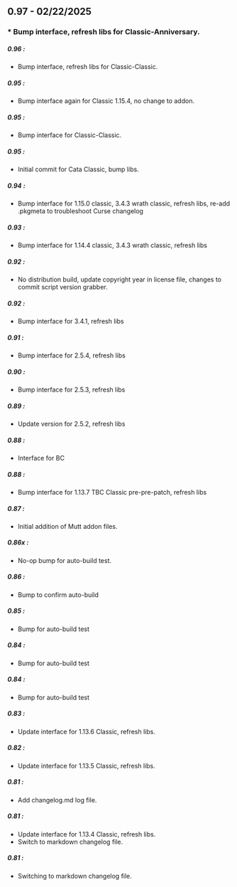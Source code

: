 ## 0.97 - 02/22/2025
###  *  Bump interface, refresh libs for Classic-Anniversary.


##### 0.96 :
  *  Bump interface, refresh libs for Classic-Classic.

##### 0.95 :
  *  Bump interface again for Classic 1.15.4, no change to addon.

##### 0.95 :
  *  Bump interface for Classic-Classic.

##### 0.95 :
  *  Initial commit for Cata Classic, bump libs.

##### 0.94 :
  *  Bump interface for 1.15.0 classic, 3.4.3 wrath classic, refresh libs, re-add .pkgmeta to troubleshoot Curse changelog

##### 0.93 :
  *  Bump interface for 1.14.4 classic, 3.4.3 wrath classic, refresh libs

##### 0.92 :
  *  No distribution build, update copyright year in license file, changes to commit script version grabber.

##### 0.92 :
  *  Bump interface for 3.4.1, refresh libs

##### 0.91 :
  *  Bump interface for 2.5.4, refresh libs

##### 0.90 :
  *  Bump interface for 2.5.3, refresh libs

##### 0.89 :
  *  Update version for 2.5.2, refresh libs

##### 0.88 :
  *  Interface for BC

##### 0.88 :
  *  Bump interface for 1.13.7 TBC Classic pre-pre-patch, refresh libs

##### 0.87 :
  *  Initial addition of Mutt addon files.

##### 0.86x :
  *  No-op bump for auto-build test.

##### 0.86 :
  *  Bump to confirm auto-build

##### 0.85 :
  *  Bump for auto-build test

##### 0.84 :
  *  Bump for auto-build test

##### 0.84 :
  *  Bump for auto-build test

##### 0.83 :
  *  Update interface for 1.13.6 Classic, refresh libs.

##### 0.82 :
  *  Update interface for 1.13.5 Classic, refresh libs.

##### 0.81 :
  *  Add changelog.md log file.

##### 0.81 :
  *  Update interface for 1.13.4 Classic, refresh libs.
  *  Switch to markdown changelog file.

##### 0.81 :
  *  Switching to markdown changelog file.
























